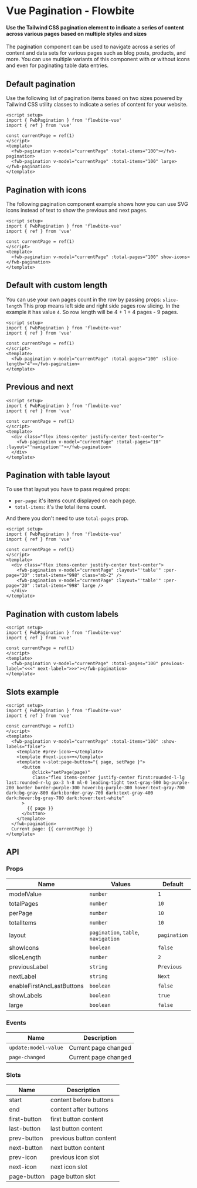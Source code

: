 <script setup>
import PaginationExample from './pagination/examples/FwbPaginationExample.vue';
import PaginationNavigationExample from './pagination/examples/FwbPaginationExampleNavigation.vue';
import PaginationTableExample from './pagination/examples/FwbPaginationExampleTable.vue';
import PaginationWithIconsExample from './pagination/examples/FwbPaginationExampleWithIcons.vue';
import PaginationWithCustomTextExample from './pagination/examples/FwbPaginationExampleWithCustomText.vue';
import PaginationWithCustomSlice from './pagination/examples/FwbPaginationExampleWithCustomSlice.vue';
import PaginationSlotsExample from './pagination/examples/FwbPaginationExampleSlots.vue';
</script>
# Vue Pagination - Flowbite
#### Use the Tailwind CSS pagination element to indicate a series of content across various pages based on multiple styles and sizes
The pagination component can be used to navigate across a series of content and data sets for various pages such as blog posts, products, and more. You can use multiple variants of this component with or without icons and even for paginating table data entries.

## Default pagination
Use the following list of pagination items based on two sizes powered by Tailwind CSS utility classes to indicate a series of content for your website.

<PaginationExample />

```vue
<script setup>
import { FwbPagination } from 'flowbite-vue'
import { ref } from 'vue'

const currentPage = ref(1)
</script>
<template>
  <fwb-pagination v-model="currentPage" :total-items="100"></fwb-pagination>
  <fwb-pagination v-model="currentPage" :total-items="100" large></fwb-pagination>
</template>
```

## Pagination with icons
The following pagination component example shows how you can use SVG icons instead of text to show the previous and next pages.

<PaginationWithIconsExample />

```vue
<script setup>
import { FwbPagination } from 'flowbite-vue'
import { ref } from 'vue'

const currentPage = ref(1)
</script>
<template>
  <fwb-pagination v-model="currentPage" :total-pages="100" show-icons></fwb-pagination>
</template>
```






## Default with custom length
You can use your own pages count in the row by passing props: `slice-length`
This prop means left side and right side pages row slicing. In the example it has value `4`. So row length will be 4 + 1 + 4 pages - 9 pages.

```vue
<script setup>
import { FwbPagination } from 'flowbite-vue'
import { ref } from 'vue'

const currentPage = ref(1)
</script>
<template>
  <fwb-pagination v-model="currentPage" :total-pages="100" :slice-length="4"></fwb-pagination>
</template>
```

<PaginationWithCustomSlice />

## Previous and next

```vue
<script setup>
import { FwbPagination } from 'flowbite-vue'
import { ref } from 'vue'

const currentPage = ref(1)
</script>
<template>
  <div class="flex items-center justify-center text-center">
    <fwb-pagination v-model="currentPage" :total-pages="10" :layout="'navigation'"></fwb-pagination>
  </div>
</template>
```

<PaginationNavigationExample />

## Pagination with table layout
To use that layout you have to pass required props:
- `per-page`: it's items count displayed on each page.
- `total-items`: it's the total items count.

And there you don't need to use `total-pages` prop.

```vue
<script setup>
import { FwbPagination } from 'flowbite-vue'
import { ref } from 'vue'

const currentPage = ref(1)
</script>
<template>
  <div class="flex items-center justify-center text-center">
    <fwb-pagination v-model="currentPage" :layout="'table'" :per-page="20" :total-items="998" class="mb-2" />
    <fwb-pagination v-model="currentPage" :layout="'table'" :per-page="20" :total-items="998" large />
  </div>
</template>
```

<PaginationTableExample />

## Pagination with custom labels

```vue
<script setup>
import { FwbPagination } from 'flowbite-vue'
import { ref } from 'vue'

const currentPage = ref(1)
</script>
<template>
  <fwb-pagination v-model="currentPage" :total-pages="100" previous-label="<<<" next-label=">>>"></fwb-pagination>
</template>
```
<PaginationWithCustomTextExample />


## Slots example

<PaginationSlotsExample />

```vue
<script setup>
import { FwbPagination } from 'flowbite-vue'
import { ref } from 'vue'

const currentPage = ref(1)
</script>
<template>
  <fwb-pagination v-model="currentPage" :total-items="100" :show-labels="false">
    <template #prev-icon>⬅️</template>
    <template #next-icon>➡️</template>
    <template v-slot:page-button="{ page, setPage }">
      <button
          @click="setPage(page)"
          class="flex items-center justify-center first:rounded-l-lg last:rounded-r-lg px-3 h-8 ml-0 leading-tight text-gray-500 bg-purple-200 border border-purple-300 hover:bg-purple-300 hover:text-gray-700 dark:bg-gray-800 dark:border-gray-700 dark:text-gray-400 dark:hover:bg-gray-700 dark:hover:text-white"
      >
        {{ page }}
      </button>
    </template>
  </fwb-pagination>
  Current page: {{ currentPage }}
</template>
```

## API

### Props
| Name                      | Values                              | Default      |
|---------------------------|-------------------------------------|--------------|
| modelValue                | `number`                            | `1`          | 
| totalPages                | `number`                            | `10`         |
| perPage                   | `number`                            | `10`         |
| totalItems                | `number`                            | `10`         |
| layout                    | `pagination`, `table`, `navigation` | `pagination` |
| showIcons                 | `boolean`                           | `false`      |
| sliceLength               | `number`                            | `2`          |
| previousLabel             | `string`                            | `Previous`   |
| nextLabel                 | `string`                            | `Next`       |
| enableFirstAndLastButtons | `boolean`                           | `false`      |
| showLabels                | `boolean`                           | `true`       |
| large                     | `boolean`                           | `false`      |

### Events
| Name                 | Description          |
|----------------------|----------------------|
| `update:model-value` | Current page changed |
| `page-changed`       | Current page changed |

### Slots
| Name         | Description             |
|--------------|-------------------------|
| start        | content before buttons  |
| end          | content after buttons   |
| first-button | first button content    |
| last-button  | last button content     |
| prev-button  | previous button content |
| next-button  | next button content     |
| prev-icon    | previous icon slot      |
| next-icon    | next icon slot          |
| page-button  | page button slot        |
